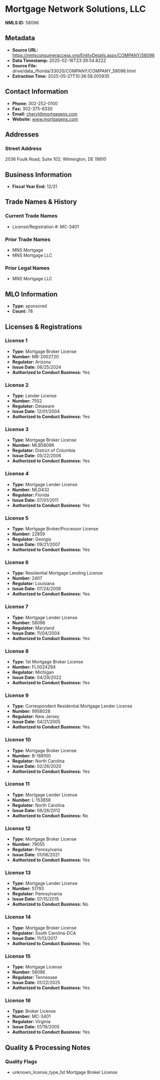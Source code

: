 # Mortgage Network Solutions, LLC

**NMLS ID:** 58096

## Metadata
- **Source URL:** https://nmlsconsumeraccess.org/EntityDetails.aspx/COMPANY/58096
- **Data Timestamp:** 2025-02-16T23:39:54.822Z
- **Source File:** drive/data_/florida/33020/COMPANY/COMPANY_58096.html
- **Extraction Time:** 2025-05-27T10:36:58.005935

## Contact Information
- **Phone:** 302-252-0100
- **Fax:** 302-375-6330
- **Email:** cheryl@mortgagens.com
- **Website:** www.mortgagens.com

## Addresses
### Street Address
2036 Foulk Road; Suite 102; Wilmington, DE 19810

## Business Information
- **Fiscal Year End:** 12/31

## Trade Names & History
### Current Trade Names
- License/Registration #: MC-3401

### Prior Trade Names
- MNS Mortgage
- MNS Mortgage LLC

### Prior Legal Names
- MNS Mortgage LLC

## MLO Information
- **Type:** sponsored
- **Count:** 78

## Licenses & Registrations

### License 1
- **Type:** Mortgage Broker License
- **Number:** MB-2002720
- **Regulator:** Arizona
- **Issue Date:** 06/25/2024
- **Authorized to Conduct Business:** Yes

### License 2
- **Type:** Lender License
- **Number:** 7552
- **Regulator:** Delaware
- **Issue Date:** 12/01/2004
- **Authorized to Conduct Business:** Yes

### License 3
- **Type:** Mortgage Broker License
- **Number:** MLB58096
- **Regulator:** District of Columbia
- **Issue Date:** 05/22/2006
- **Authorized to Conduct Business:** Yes

### License 4
- **Type:** Mortgage Lender License
- **Number:** MLD432
- **Regulator:** Florida
- **Issue Date:** 07/01/2011
- **Authorized to Conduct Business:** Yes

### License 5
- **Type:** Mortgage Broker/Processor License
- **Number:** 22859
- **Regulator:** Georgia
- **Issue Date:** 09/21/2007
- **Authorized to Conduct Business:** Yes

### License 6
- **Type:** Residential Mortgage Lending License
- **Number:** 2407
- **Regulator:** Louisiana
- **Issue Date:** 07/24/2006
- **Authorized to Conduct Business:** Yes

### License 7
- **Type:** Mortgage Lender License
- **Number:** 58096
- **Regulator:** Maryland
- **Issue Date:** 11/04/2004
- **Authorized to Conduct Business:** Yes

### License 8
- **Type:** 1st Mortgage Broker License
- **Number:** FL0024294
- **Regulator:** Michigan
- **Issue Date:** 04/29/2022
- **Authorized to Conduct Business:** Yes

### License 9
- **Type:** Correspondent Residential Mortgage Lender License
- **Number:** 9958028
- **Regulator:** New Jersey
- **Issue Date:** 04/21/2005
- **Authorized to Conduct Business:** Yes

### License 10
- **Type:** Mortgage Broker License
- **Number:** B-188100
- **Regulator:** North Carolina
- **Issue Date:** 02/26/2020
- **Authorized to Conduct Business:** Yes

### License 11
- **Type:** Mortgage Lender License
- **Number:** L-153858
- **Regulator:** North Carolina
- **Issue Date:** 06/26/2012
- **Authorized to Conduct Business:** No

### License 12
- **Type:** Mortgage Broker License
- **Number:** 79055
- **Regulator:** Pennsylvania
- **Issue Date:** 01/06/2021
- **Authorized to Conduct Business:** Yes

### License 13
- **Type:** Mortgage Lender License
- **Number:** 51793
- **Regulator:** Pennsylvania
- **Issue Date:** 07/15/2015
- **Authorized to Conduct Business:** No

### License 14
- **Type:** Mortgage Broker License
- **Regulator:** South Carolina-DCA
- **Issue Date:** 11/13/2017
- **Authorized to Conduct Business:** Yes

### License 15
- **Type:** Mortgage License
- **Number:** 58096
- **Regulator:** Tennessee
- **Issue Date:** 01/22/2025
- **Authorized to Conduct Business:** Yes

### License 16
- **Type:** Broker License
- **Number:** MC-3401
- **Regulator:** Virginia
- **Issue Date:** 01/19/2005
- **Authorized to Conduct Business:** Yes

## Quality & Processing Notes
### Quality Flags
- unknown_license_type_1st Mortgage Broker License
